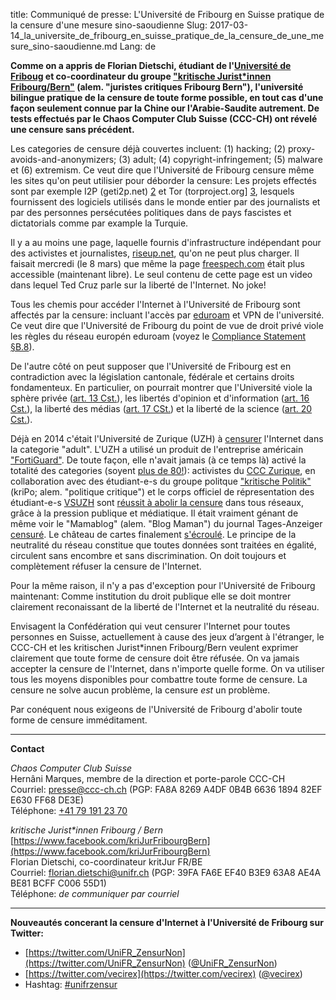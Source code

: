 title: Communiqué de presse: L'Université de Fribourg en Suisse pratique de la censure d'une mesure sino-saoudienne
Slug: 2017-03-14_la_universite_de_fribourg_en_suisse_pratique_de_la_censure_de_une_mesure_sino-saoudienne.md
Lang: de

**Comme on a appris de Florian Dietschi, étudiant de l'[Université de Friboug][0] et co-coordinateur du groupe ["kritische Jurist\*innen Fribourg/Bern"][1] (alem. "juristes critiques Fribourg Bern"), l'université bilingue pratique de la censure de toute forme possible, en tout cas d'une façon seulement connue par la Chine our l'Arabie-Saudite autrement. De tests effectués par le Chaos Computer Club Suisse (CCC-CH) ont révelé une censure sans précédent.**

Les categories de censure déjà couvertes incluent: (1) hacking; (2) proxy-avoids-and-anonymizers; (3) adult; (4) copyright-infringement; (5) malware et (6) extremism. Ce veut dire que l'Université de Fribourg censure même les sites qu'on peut utilisier pour déborder la censure: Les projets effectés sont par exemple I2P (geti2p.net) [2] et Tor (torproject.org] [3], lesquels fournissent des logiciels utilisés dans le monde entier par des journalists et par des personnes persécutées politiques dans de pays fascistes et dictatorials comme par example la Turquie.

Il y a au moins une page, laquelle fournis d'infrastructure indépendant pour des activistes et journalistes, [riseup.net][4], qu'on ne peut plus charger. Il faisait mercredi (le 8 mars) que même la page [freespech.com][13] était plus accessible (maintenant libre). Le seul contenu de cette page est un video dans lequel Ted Cruz parle sur la liberté de l'Internet. No joke!

Tous les chemis pour accéder l'Internet à l'Université de Fribourg sont affectés par la censure: incluant l'accès par [eduroam][14] et VPN de l'université. Ce veut dire que l'Université de Fribourg du point de vue de droit privé viole les règles du réseau europén eduroam (voyez le [Compliance Statement §B.8][5]).

De l'autre côté on peut supposer que l'Université de Fribourg est en contradiction avec la législation cantonale, fédérale et certains droits fondamenteux. En particulier, on pourrait montrer que l'Université viole la sphère privée ([art. 13 Cst.][BV13]),
les libertés d'opinion et d'information ([art. 16 Cst.][BV16]), la liberté des médias ([art. 17 CSt.][BV17]) et la liberté de la science ([art. 20 Cst.][BV20]).

Déjà en 2014 c'était l'Université de Zurique (UZH) à [censurer][6] l'Internet dans la categorie "adult". L'UZH a utilisé un produit de l'entreprise américain ["FortiGuard"][7]. De toute façon, elle n'avait jamais (à ce temps là) activé la totalité des categories (soyent [plus de 80!][8]): activistes du [CCC Zurique][9], en collaboration avec des étudiant-e-s du groupe politque ["kritische Politik"][10] (kriPo; alem. "politique critique") et le corps officiel de répresentation des étudiant-e-s [VSUZH][15] sont [réussit à abolir la censure][11] dans tous réseaux, grâce à la pression publique et médiatique. Il était vraiment génant de même voir le "Mamablog" (alem. "Blog Maman") du journal Tages-Anzeiger [censuré][12]. Le château de cartes finalement [s'écroulé][12]. Le principe de la neutralité du réseau constitue que toutes données sont traitées en égalité, circulent sans encombre et sans discrimination. On doit toujours et complètement réfuser la censure de l'Internet.

Pour la même raison, il n'y a pas d'exception pour l'Université de Fribourg maintenant: Comme institution du droit publique elle se doit montrer clairement reconaissant de la liberté de l'Internet et la neutralité du réseau.

Envisagent la Confédération qui veut censurer l'Internet pour toutes personnes en Suisse, actuellement à cause des jeux d’argent à l'étranger, le CCC-CH et les kritischen Jurist\*innen Fribourg/Bern veulent exprimer clairement que toute forme de censure doit être réfusée. On va jamais accepter la censure de l'Internet, dans n'importe quelle forme. On va utiliser tous les moyens disponibles pour combattre toute forme de censure. La censure ne solve aucun problème, la censure *est* un problème.

Par conéquent nous exigeons de l'Université de Fribourg d'abolir toute forme de censure imméditament.

<hr>

**Contact**

*Chaos Computer Club Suisse*<br>
Hernâni Marques, membre de la direction et porte-parole CCC-CH<br>
Courriel: [presse@ccc-ch.ch](mailto:presse@ccc-ch.ch) (PGP: FA8A 8269 A4DF 0B4B 6636 1894 82EF E630 FF68 DE3E)<br>
Téléphone: [+41 79 191 23 70](tel:+41791912370)

*kritische Jurist&ast;innen Fribourg / Bern*<br>
[https://www.facebook.com/kriJurFribourgBern](https://www.facebook.com/kriJurFribourgBern)<br>
Florian Dietschi, co-coordinateur kritJur FR/BE<br>
Courriel: [florian.dietschi@unifr.ch](mailto:florian.dietschi@unifr.ch) (PGP: 39FA FA6E EF40 B3E9 63A8 AE4A BE81 BCFF C006 55D1)<br>
Téléphone: *de communiquer par courriel*

<hr>

**Nouveautés concerant la censure d'Internet à l'Université de Fribourg sur Twitter:**

* [https://twitter.com/UniFR_ZensurNon](https://twitter.com/UniFR_ZensurNon) ([@UniFR_ZensurNon](https://twitter.com/UniFR_ZensurNon))<br>
* [https://twitter.com/vecirex](https://twitter.com/vecirex) ([@vecirex](https://twitter.com/vecirex))<br>
* Hashtag: [#unifrzensur](https://twitter.com/hashtag/unifrzensur?f=tweets&vertical=default&src=hash)

[0]: https://www.unifr.ch/
[1]: https://www.facebook.com/kriJurFribourgBern
[2]: https://geti2p.net/
[3]: https://torproject.org/
[4]: https://riseup.net/
[5]: https://www.eduroam.org/wp-content/uploads/2016/05/eduroam_Compliance_Statement_v1_0.pdf
[6]: https://www.ccczh.ch/zugangsgesuche/uzh_zensur_idg/
[7]: https://www.woz.ch/1414/internetzensur-an-der-uni-zuerich/der-umstrittene-pornofilter
[8]: http://fortiguard.com/webfilter
[9]: https://ccczh.ch/
[10]: http://www.kripo.uzh.ch/2014/03/19/abschaffung-netzzensur/
[11]: https://www.nzz.ch/digital/universitaet-zuerich-filter-internet-chaos-computer-club-1.18263242
[12]: https://www.nzz.ch/digital/universitaet-zuerich-kann-keine-zahlen-zu-sexueller-belaestigung-vorlegen-1.18279848
[13]: http://freespeech.com/
[14]: https://de.wikipedia.org/wiki/Eduroam
[15]: http://vsuzh.ch/
[BV13]: https://www.admin.ch/opc/de/classified-compilation/19995395/index.html#a13
[BV16]: https://www.admin.ch/opc/de/classified-compilation/19995395/index.html#a16
[BV17]: https://www.admin.ch/opc/de/classified-compilation/19995395/index.html#a17
[BV20]: https://www.admin.ch/opc/de/classified-compilation/19995395/index.html#a20
